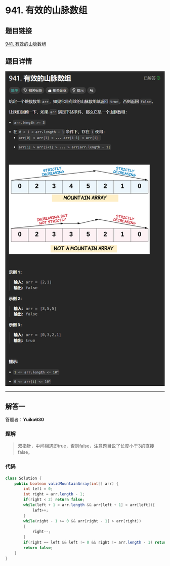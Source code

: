 # 941. 有效的山脉数组
## 题目链接  
[941. 有效的山脉数组](https://leetcode.cn/problems/valid-mountain-array/)
## 题目详情
![题目图片](Img/941.png)

***
## 解答一
答题者：**Yuiko630**

### 题解
>双指针，中间相遇即true，否则false，注意题目说了长度小于3的直接false。

### 代码
``` Java
class Solution {
    public boolean validMountainArray(int[] arr) {
        int left = 0;
        int right = arr.length - 1;
        if(right < 2) return false;
        while(left + 1 < arr.length && arr[left + 1] > arr[left]){
            left++;
        }
        while(right - 1 >= 0 && arr[right - 1] > arr[right])
        {
            right--;
        }
        if(right == left && left != 0 && right != arr.length - 1) return true;
        return false;
    }
}
```